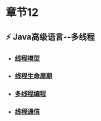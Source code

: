 # 章节12  
## ⚡ Java高级语言--多线程  
 - ### [线程模型](章节12(课时124~课时125).md)  
 - ### [线程生命周期](章节12(课时126).md)  
 - ### [多线程编程](章节12(课时127).md)  
 - ### [线程通信](章节12(课时128).md)   
